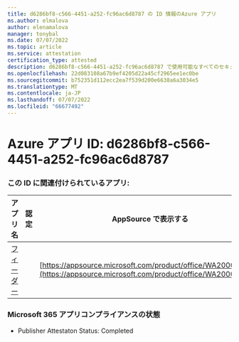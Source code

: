 ```yaml
---
title: d6286bf8-c566-4451-a252-fc96ac6d8787 の ID 情報のAzure アプリ
ms.author: elmalova
author: elenamalova
manager: tonybal
ms.date: 07/07/2022
ms.topic: article
ms.service: attestation
certification_type: attested
description: d6286bf8-c566-4451-a252-fc96ac6d8787 で使用可能なすべてのセキュリティとコンプライアンス情報。
ms.openlocfilehash: 22d083108a67b9ef4205d22a45cf2965ee1ec0be
ms.sourcegitcommit: b752351d112ecc2ea7f539d200e6638a6a3034e5
ms.translationtype: MT
ms.contentlocale: ja-JP
ms.lasthandoff: 07/07/2022
ms.locfileid: "66677492"
---
```

# <a name="azure-app-id-d6286bf8-c566-4451-a252-fc96ac6d8787"></a>Azure アプリ ID: d6286bf8-c566-4451-a252-fc96ac6d8787


### <a name="apps-associated-with-this-id"></a>この ID に関連付けられているアプリ:
| **アプリ名** | **認定** | **AppSource で表示する** |
|--------------|---------------|-----------------------|
| [フィーダー](../forward/WA200004254.md) |  | [https://appsource.microsoft.com/product/office/WA200004254](https://appsource.microsoft.com/product/office/WA200004254) |

### <a name="microsoft-365-app-compliance-status"></a>Microsoft 365 アプリコンプライアンスの状態
- Publisher Attestaton Status: Completed
